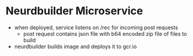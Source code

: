# Neurdbuilder Microservice

- when deployed, service listens on /rec for incoming post requests
    - post request contains json file with b64 encoded zip file of files to build 
- neurdbuilder builds image and deploys it to gcr.io
